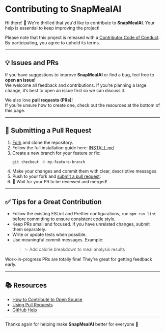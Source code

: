 # Contributing to SnapMealAI

[fork]: /fork
[pr]: /compare
[style]: https://standardjs.com/
[code-of-conduct]: CODE_OF_CONDUCT.md

Hi there! 👋 We're thrilled that you'd like to contribute to **SnapMealAI**. Your help is essential to keep improving the project!

Please note that this project is released with a [Contributor Code of Conduct][code-of-conduct].  
By participating, you agree to uphold its terms.

---

## 💡 Issues and PRs

If you have suggestions to improve **SnapMealAI** or find a bug, feel free to **open an issue**!  
We welcome all feedback and contributions. If you’re planning a large change, it’s best to open an issue first so we can discuss it.

We also love **pull requests (PRs)**!  
If you’re unsure how to create one, check out the resources at the bottom of this page.

---

## 🔧 Submitting a Pull Request

1. [Fork][fork] and clone the repository.  
2. Follow the full installation guide here: [INSTALL.md](INSTALL.md)
4. Create a new branch for your feature or fix:  
   ```bash
   git checkout -b my-feature-branch
   ```
5. Make your changes and commit them with clear, descriptive messages.  
6. Push to your fork and [submit a pull request][pr].  
7. 🎉 Wait for your PR to be reviewed and merged!

---

## ✅ Tips for a Great Contribution

- Follow the existing ESLint and Prettier configurations, run `npm run lint` before committing to ensure consistent code style.
- Keep PRs small and focused. If you have unrelated changes, submit them separately.  
- Write or update tests when possible.  
- Use meaningful commit messages. Example:  
  > ✨ Add calorie breakdown to meal analysis results  

Work-in-progress PRs are totally fine! They’re great for getting feedback early.

---

## 📚 Resources

- [How to Contribute to Open Source](https://opensource.guide/how-to-contribute/)
- [Using Pull Requests](https://help.github.com/articles/about-pull-requests/)
- [GitHub Help](https://help.github.com)

---

Thanks again for helping make **SnapMealAI** better for everyone 💚
